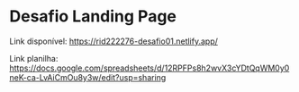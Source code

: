 # Desafio Landing Page

Link disponível: https://rid222276-desafio01.netlify.app/

Link planilha: https://docs.google.com/spreadsheets/d/12RPFPs8h2wvX3cYDtQqWM0y0neK-ca-LvAiCmOu8y3w/edit?usp=sharing